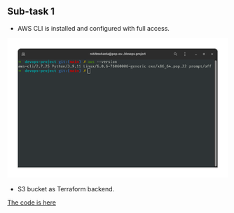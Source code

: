 ## Sub-task 1

- AWS CLI is installed and configured with full access.

![aws-cli](Attachments/aws-cli.png)

- S3 bucket as Terraform backend.

[The code is here](Terraform/state.tf)

